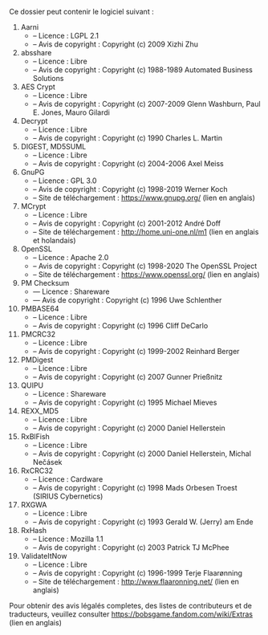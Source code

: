 ﻿Ce dossier peut contenir le logiciel suivant :

1. Aarni
   - – Licence : LGPL 2.1
   - – Avis de copyright : Copyright (c) 2009 Xizhi Zhu
2. absshare
   - – Licence : Libre
   - – Avis de copyright : Copyright (c) 1988-1989 Automated Business Solutions
3. AES Crypt
   - – Licence : Libre
   - – Avis de copyright : Copyright (c) 2007-2009 Glenn Washburn, Paul E. Jones, Mauro Gilardi
4. Decrypt
   - – Licence : Libre
   - – Avis de copyright : Copyright (c) 1990 Charles L. Martin
5. DIGEST, MD5SUML
   - – Licence : Libre
   - – Avis de copyright : Copyright (c) 2004-2006 Axel Meiss
6. GnuPG
   - – Licence : GPL 3.0
   - – Avis de copyright : Copyright (c) 1998-2019 Werner Koch
   - – Site de téléchargement : https://www.gnupg.org/ (lien en anglais)
7. MCrypt
   - – Licence : Libre
   - – Avis de copyright : Copyright (c) 2001-2012 André Doff
   - – Site de téléchargement : http://home.uni-one.nl/m1 (lien en anglais et holandais)
8. OpenSSL
   - – Licence : Apache 2.0
   - – Avis de copyright : Copyright (c) 1998-2020 The OpenSSL Project
   - – Site de téléchargement : https://www.openssl.org/ (lien en anglais)
9. PM Checksum
   - — Licence : Shareware
   - — Avis de copyright : Copyright (c) 1996 Uwe Schlenther
10. PMBASE64
    - – Licence : Libre
    - – Avis de copyright : Copyright (c) 1996 Cliff DeCarlo
11. PMCRC32
    - – Licence : Libre
    - – Avis de copyright : Copyright (c) 1999-2002 Reinhard Berger
12. PMDigest
    - – Licence : Libre
    - – Avis de copyright : Copyright (c) 2007 Gunner Prießnitz
13. QUIPU
    - – Licence : Shareware
    - – Avis de copyright : Copyright (c) 1995 Michael Mieves
14. REXX_MD5
    - – Licence : Libre
    - – Avis de copyright : Copyright (c) 2000 Daniel Hellerstein
15. RxBlFish
    - – Licence : Libre
    - – Avis de copyright : Copyright (c) 2000 Daniel Hellerstein, Michal Nečásek
16. RxCRC32
    - – Licence : Cardware
    - – Avis de copyright : Copyright (c) 1998 Mads Orbesen Troest (SIRIUS Cybernetics)
17. RXGWA
    - – Licence : Libre
    - – Avis de copyright : Copyright (c) 1993 Gerald W. (Jerry) am Ende
18. RxHash
    - – Licence : Mozilla 1.1
    - – Avis de copyright : Copyright (c) 2003 Patrick TJ McPhee
19. ValidateItNow
    - – Licence : Libre
    - – Avis de copyright : Copyright (c) 1996-1999 Terje Flaarønning
    - – Site de téléchargement : http://www.flaaronning.net/ (lien en anglais)

Pour obtenir des avis légalés completes, des listes de contributeurs et de traducteurs, veuillez consulter https://bobsgame.fandom.com/wiki/Extras (lien en anglais)